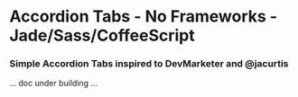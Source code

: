 # Accordion Tabs - No Frameworks - Jade/Sass/CoffeeScript
### Simple Accordion Tabs inspired to DevMarketer and @jacurtis

... doc under building ...
